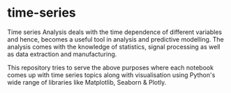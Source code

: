# time-series
Time series Analysis deals with the time dependence of different variables and hence, becomes a useful tool in analysis and predictive modelling. The analysis comes with the knowledge of statistics, signal processing as well as data extraction and manufacturing.

This repository tries to serve the above purposes where each notebook comes up with time series topics along with visualisation using Python's wide range of libraries like Matplotlib, Seaborn & Plotly.
